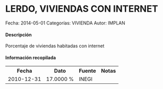 LERDO, VIVIENDAS CON INTERNET
=====

Fecha: 2014-05-01
Categorías: VIVIENDA
Autor: IMPLAN

#### Descripción

Porcentaje de viviendas habitadas con internet

#### Información recopilada

<table class="table table-hover table-bordered">
  <tr><th>Fecha</th><th>Dato</th><th>Fuente</th><th>Notas</th></tr>
  <tr><td>2010-12-31</td><td>17.0000 %</td><td>INEGI</td><td></td></tr>
</table>
